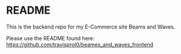# README

This is the backend repo for my E-Commerce site Beams and Waves.

Please use the README found here: https://github.com/travisprol0/beames_and_waves_frontend